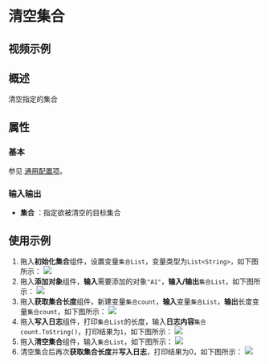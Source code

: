 # 清空集合

## 视频示例

## 概述

清空指定的集合

## 属性

### 基本

参见 [通用配置项](../Appendix/CommonConfigurationItems.md)。

### 输入输出

- **集合** ：指定欲被清空的目标集合

## 使用示例

1. 拖入**初始化集合**组件，设置变量`集合List`，变量类型为`List<String>`，如下图所示：
   ![](https://docimages.blob.core.chinacloudapi.cn/images/Activities/InitializeCollectionActivity1.png)
2. 拖入**添加对象**组件，**输入**需要添加的对象`"A1"`，**输入/输出**`集合List`，如下图所示：
   ![](https://docimages.blob.core.chinacloudapi.cn/images/Activities/AddToCollectionActivity1.png)
3. 拖入**获取集合长度**组件，新建变量`集合count`，**输入**变量`集合List`，**输出**长度变量`集合count`，如下图所示：
   ![](https://docimages.blob.core.chinacloudapi.cn/images/Activities/GetLengthOfCollectionActivity1.png)
4. 拖入**写入日志**组件，打印`集合List`的长度，输入**日志内容**`集合count.ToString()`，打印结果为`1`，如下图所示：
   ![](https://docimages.blob.core.chinacloudapi.cn/images/Activities/GetLengthOfCollectionActivity2.png)
5. 拖入**清空集合**组件，输入`集合List`，如下图所示：
   ![](https://docimages.blob.core.chinacloudapi.cn/images/Activities/ClearCollectionActivity1.png)
6. 清空集合后再次**获取集合长度**并**写入日志**，打印结果为0，如下图所示：
   ![](https://docimages.blob.core.chinacloudapi.cn/images/Activities/ClearCollectionActivity2.png)

